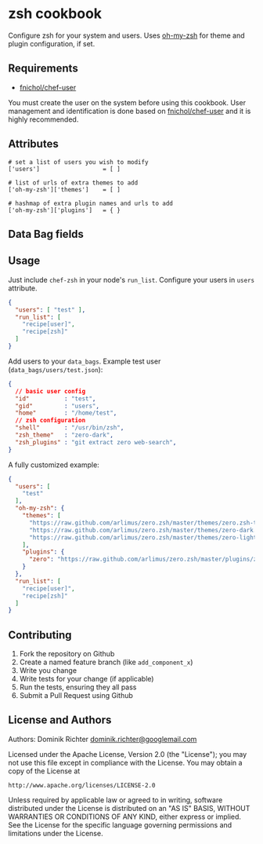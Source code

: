 # zsh cookbook

Configure zsh for your system and users. Uses [oh-my-zsh](https://github.com/robbyrussell/oh-my-zsh) for theme and plugin configuration, if set.

## Requirements

* [fnichol/chef-user](https://github.com/fnichol/chef-user)

You must create the user on the system before using this cookbook. User management and identification is done based on [fnichol/chef-user](https://github.com/fnichol/chef-user) and it is highly recommended.

## Attributes

    # set a list of users you wish to modify
    ['users']                  = [ ]
    
    # list of urls of extra themes to add
    ['oh-my-zsh']['themes']    = [ ]

    # hashmap of extra plugin names and urls to add
    ['oh-my-zsh']['plugins']   = { }

## Data Bag fields

## Usage

Just include `chef-zsh` in your node's `run_list`. Configure your users in `users` attribute.

```json
{
  "users": [ "test" ],
  "run_list": [
    "recipe[user]",
    "recipe[zsh]"
  ]
}
```

Add users to your `data_bags`. Example test user (`data_bags/users/test.json`):

```json
{
  // basic user config
  "id"          : "test",
  "gid"         : "users",
  "home"        : "/home/test",
  // zsh configuration
  "shell"       : "/usr/bin/zsh",
  "zsh_theme"   : "zero-dark",
  "zsh_plugins" : "git extract zero web-search",
}
```

A fully customized example:

```json
{
  "users": [
    "test"
  ],
  "oh-my-zsh": {
    "themes": [
      "https://raw.github.com/arlimus/zero.zsh/master/themes/zero.zsh-theme.base",
      "https://raw.github.com/arlimus/zero.zsh/master/themes/zero-dark.zsh-theme",
      "https://raw.github.com/arlimus/zero.zsh/master/themes/zero-light.zsh-theme"
    ],
    "plugins": {
      "zero": "https://raw.github.com/arlimus/zero.zsh/master/plugins/zero/zero.plugin.zsh"
    }
  },
  "run_list": [
    "recipe[user]",
    "recipe[zsh]"
  ]
}
```

## Contributing

1. Fork the repository on Github
2. Create a named feature branch (like `add_component_x`)
3. Write you change
4. Write tests for your change (if applicable)
5. Run the tests, ensuring they all pass
6. Submit a Pull Request using Github

## License and Authors

Authors: Dominik Richter <dominik.richter@googlemail.com>

Licensed under the Apache License, Version 2.0 (the "License");
you may not use this file except in compliance with the License.
You may obtain a copy of the License at

    http://www.apache.org/licenses/LICENSE-2.0

Unless required by applicable law or agreed to in writing, software
distributed under the License is distributed on an "AS IS" BASIS,
WITHOUT WARRANTIES OR CONDITIONS OF ANY KIND, either express or implied.
See the License for the specific language governing permissions and
limitations under the License.
